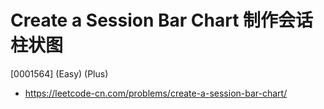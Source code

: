 # Create a Session Bar Chart 制作会话柱状图

[0001564] (Easy) (Plus)

- https://leetcode-cn.com/problems/create-a-session-bar-chart/
